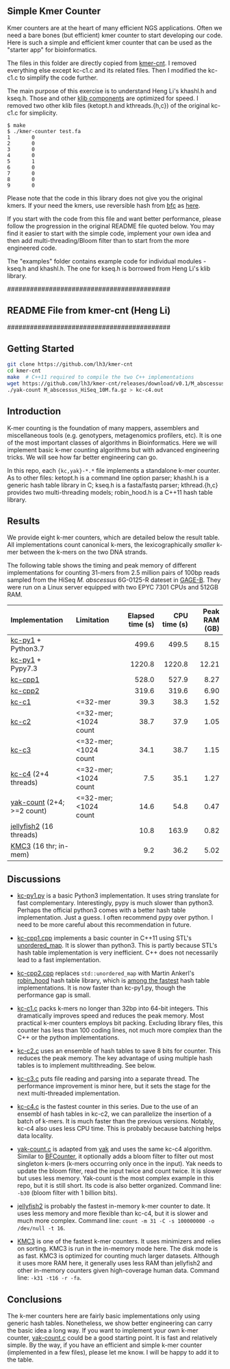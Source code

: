 ## Simple Kmer Counter

Kmer counters are at the heart of many efficient NGS applications. Often we need a bare bones (but efficient) kmer counter to start developing our code. Here is such a simple and efficient kmer counter that can be used as the "starter app" for bioinformatics.

The files in this folder are directly copied from [kmer-cnt](https://github.com/lh3/kmer-cnt). I removed everything else except kc-c1.c and its related files. Then I modified the kc-c1.c to simplify the code further. 

The main purpose of this exercise is to understand Heng Li's khashl.h and kseq.h. Those and other [klib components](https://attractivechaos.github.io/klib/) are optimized for speed. I removed two other klib files (ketopt.h and kthreads.{h,c}) of the original kc-c1.c for simplicity.

~~~~~~~~~~~
$ make
$ ./kmer-counter test.fa
1       0
2       0
3       0
4       0
5       1
6       0
7       0
8       0
9       0
~~~~~~~~~~~

Please note that the code in this library does not give you the original kmers. If your need the kmers, use reversible hash from [bfc](https://github.com/lh3/bfc) as [here](https://github.com/lh3/bfc/blob/master/kmer.h#L42-L77).

If you start with the code from this file and want better performance, please follow the progression in the original README file quoted below. You may find it easier to start with the simple code, implement your own idea and then add multi-threading/Bloom filter than to start from the more engineered code.

The "examples" folder contains example code for individual modules - kseq.h and khashl.h. The one for kseq.h is borrowed from Heng Li's klib library.



###########################################
## README File from kmer-cnt (Heng Li)
###########################################

## Getting Started

```sh
git clone https://github.com/lh3/kmer-cnt
cd kmer-cnt
make  # C++11 required to compile the two C++ implementations
wget https://github.com/lh3/kmer-cnt/releases/download/v0.1/M_abscessus_HiSeq_10M.fa.gz
./yak-count M_abscessus_HiSeq_10M.fa.gz > kc-c4.out
```

## Introduction

K-mer counting is the foundation of many mappers, assemblers and miscellaneous
tools (e.g. genotypers, metagenomics profilers, etc). It is one of the most
important classes of algorithms in Bioinformatics. Here we will implement basic
k-mer counting algorithms but with advanced engineering tricks. We will see how
far better engineering can go.

In this repo, each `{kc,yak}-*.*` file implements a standalone k-mer counter.
As to other files: ketopt.h is a command line option parser; khashl.h is a
generic hash table library in C; kseq.h is a fasta/fastq parser; kthread.{h,c}
provides two multi-threading models; robin\_hood.h is a C++11 hash table
library.

## Results

We provide eight k-mer counters, which are detailed below the result table. All
implementations count canonical k-mers, the lexicographically *smaller* k-mer
between the k-mers on the two DNA strands.

The following table shows the timing and peak memory of different
implementations for counting 31-mers from 2.5 million pairs of 100bp reads
sampled from the HiSeq *M. abscessus* 6G-0125-R dateset in [GAGE-B][gage-b].
They were run on a Linux server equipped with two EPYC 7301 CPUs and 512GB RAM.

|Implementation                 |Limitation          |Elapsed time (s)|CPU time (s)|Peak RAM (GB)|
|:------------------------------|:-------------------|---------------:|-----------:|------------:|
|[kc-py1](kc-py1.py) + Python3.7|                    |           499.6|       499.5|         8.15|
|[kc-py1](kc-py1.py) + Pypy7.3  |                    |          1220.8|      1220.8|        12.21|
|[kc-cpp1](kc-cpp1.cpp)         |                    |           528.0|       527.9|         8.27|
|[kc-cpp2](kc-cpp2.cpp)         |                    |           319.6|       319.6|         6.90|
|[kc-c1](kc-c1.c)               |<=32-mer            |            39.3|        38.3|         1.52|
|[kc-c2](kc-c2.c)               |<=32-mer; <1024 count|           38.7|        37.9|         1.05|
|[kc-c3](kc-c3.c)               |<=32-mer; <1024 count|           34.1|        38.7|         1.15|
|[kc-c4](kc-c4.c) (2+4 threads) |<=32-mer; <1024 count|            7.5|        35.1|         1.27|
|[yak-count](yak-count.c) (2+4; >=2 count)|<=32-mer; <1024 count| 14.6|        54.8|         0.47|
|[jellyfish2][jf] (16 threads)  |                    |            10.8|       163.9|         0.82|
|[KMC3][KMC] (16 thr; in-mem)   |                    |             9.2|        36.2|         5.02|

## Discussions

* [kc-py1.py](kc-py1.py) is a basic Python3 implementation. It uses string
  translate for fast complementary. Interestingly, pypy is much slower than
  python3. Perhaps the official python3 comes with a better hash table
  implementation. Just a guess. I often recommend pypy over python. I need to
  be more careful about this recommendation in future.

* [kc-cpp1.cpp](kc-cpp1.cpp) implements a basic counter in C++11 using STL's
  [unordered\_map][unordermap]. It is slower than python3. This is partly
  because STL's hash table implementation is very inefficient. C++ does not
  necessarily lead to a fast implementation.

* [kc-cpp2.cpp](kc-cpp2.cpp) replaces `std::unordered_map` with Martin Ankerl's
  [robin\_hood][rhhash] hash table library, which is [among the
  fastest][rhbench] hash table implementations. It is now faster than
  kc-py1.py, though the performance gap is small.

* [kc-c1.c](kc-c1.c) packs k-mers no longer than 32bp into 64-bit integers.
  This dramatically improves speed and reduces the peak memory. Most practical
  k-mer counters employs bit packing. Excluding library files, this counter has
  less than 100 coding lines, not much more complex than the C++ or the python
  implementations.

* [kc-c2.c](kc-c2.c) uses an ensemble of hash tables to save 8 bits for
  counter. This reduces the peak memory. The key advantage of using multiple
  hash tables is to implement multithreading. See below.

* [kc-c3.c](kc-c3.c) puts file reading and parsing into a separate thread. The
  performance improvement is minor here, but it sets the stage for the next
  multi-threaded implementation.

* [kc-c4.c](kc-c4.c) is the fastest counter in this series. Due to the use of
  an ensembl of hash tables in kc-c2, we can parallelize the insertion of a
  batch of k-mers. It is much faster than the previous versions. Notably, kc-c4
  also uses less CPU time. This is probably because batching helps data
  locality.

* [yak-count.c](yak-count.c) is adapted from [yak][yak] and uses the same kc-c4
  algorithm. Similar to [BFCounter][BFCnt], it optionally adds a bloom filter
  to filter out most singleton k-mers (k-mers occurring only once in the
  input). Yak needs to update the bloom filter, read the input twice and count
  twice. It is slower but uses less memory. Yak-count is the most complex
  example in this repo, but it is still short. Its code is also better
  organized. Command line: `-b30` (bloom filter with 1 billion bits).

* [jellyfish2][jf] is probably the fastest in-memory k-mer counter to date. It
  uses less memory and more flexible than kc-c4, but it is slower and much more
  complex. Command line: `count -m 31 -C -s 100000000 -o /dev/null -t 16`.

* [KMC3][KMC] is one of the fastest k-mer counters. It uses minimizers and
  relies on sorting. KMC3 is run in the in-memory mode here. The disk mode is
  as fast. KMC3 is optimized for counting much larger datasets. Although it
  uses more RAM here, it generally uses less RAM than jellyfish2 and other
  in-memory counters given high-coverage human data. Command line: `-k31 -t16
  -r -fa`.

## Conclusions

The k-mer counters here are fairly basic implementations only using generic
hash tables. Nonetheless, we show better engineering can carry the basic idea a
long way. If you want to implement your own k-mer counter,
[yak-count.c](yak-count.c) could be a good starting point. It is fast and
relatively simple. By the way, if you have an efficient and simple k-mer
counter (implemented in a few files), please let me know. I will be happy to add it to the table.

[jf]: http://www.genome.umd.edu/jellyfish.html
[unordermap]: http://www.cplusplus.com/reference/unordered_map/unordered_map/
[rhhash]: https://github.com/martinus/robin-hood-hashing
[rhbench]: https://martin.ankerl.com/2019/04/01/hashmap-benchmarks-01-overview/
[gage-b]: https://ccb.jhu.edu/gage_b/datasets/index.html
[yak]: https://github.com/lh3/yak
[BFCnt]: https://github.com/pmelsted/BFCounter
[KMC]: https://github.com/refresh-bio/KMC
